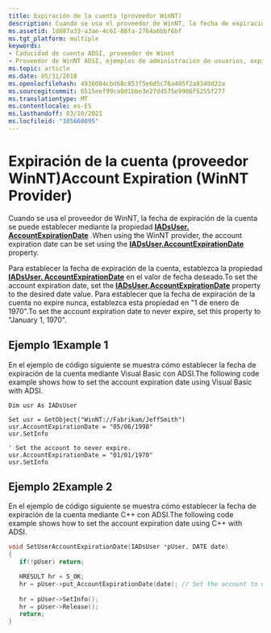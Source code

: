 ```yaml
---
title: Expiración de la cuenta (proveedor WinNT)
description: Cuando se usa el proveedor de WinNT, la fecha de expiración de la cuenta se puede establecer mediante la propiedad IADsUser. AccountExpirationDate.
ms.assetid: 1d887a33-a3ae-4c61-88fa-2764a6bbf6bf
ms.tgt_platform: multiple
keywords:
- Caducidad de cuenta ADSI, proveedor de Winnt
- Proveedor de WinNT ADSI, ejemplos de administración de usuarios, expiración de cuentas
ms.topic: article
ms.date: 05/31/2018
ms.openlocfilehash: 4936004cbd68c853f5e6d5c76a405f2a8340d22a
ms.sourcegitcommit: 6515eef99ca0d1bbe3e27d4575e9986f5255f277
ms.translationtype: MT
ms.contentlocale: es-ES
ms.lasthandoff: 03/10/2021
ms.locfileid: "105660095"
---
```

# <a name="account-expiration-winnt-provider"></a><span data-ttu-id="07722-105">Expiración de la cuenta (proveedor WinNT)</span><span class="sxs-lookup"><span data-stu-id="07722-105">Account Expiration (WinNT Provider)</span></span>

<span data-ttu-id="07722-106">Cuando se usa el proveedor de WinNT, la fecha de expiración de la cuenta se puede establecer mediante la propiedad [**IADsUser. AccountExpirationDate**](iadsuser-property-methods.md) .</span><span class="sxs-lookup"><span data-stu-id="07722-106">When using the WinNT provider, the account expiration date can be set using the [**IADsUser.AccountExpirationDate**](iadsuser-property-methods.md) property.</span></span>

<span data-ttu-id="07722-107">Para establecer la fecha de expiración de la cuenta, establezca la propiedad [**IADsUser. AccountExpirationDate**](iadsuser-property-methods.md) en el valor de fecha deseado.</span><span class="sxs-lookup"><span data-stu-id="07722-107">To set the account expiration date, set the [**IADsUser.AccountExpirationDate**](iadsuser-property-methods.md) property to the desired date value.</span></span> <span data-ttu-id="07722-108">Para establecer que la fecha de expiración de la cuenta no expire nunca, establezca esta propiedad en "1 de enero de 1970".</span><span class="sxs-lookup"><span data-stu-id="07722-108">To set the account expiration date to never expire, set this property to "January 1, 1970".</span></span>

## <a name="example-1"></a><span data-ttu-id="07722-109">Ejemplo 1</span><span class="sxs-lookup"><span data-stu-id="07722-109">Example 1</span></span>

<span data-ttu-id="07722-110">En el ejemplo de código siguiente se muestra cómo establecer la fecha de expiración de la cuenta mediante Visual Basic con ADSI.</span><span class="sxs-lookup"><span data-stu-id="07722-110">The following code example shows how to set the account expiration date using Visual Basic with ADSI.</span></span>


```VB
Dim usr As IADsUser

Set usr = GetObject("WinNT://Fabrikam/JeffSmith")
usr.AccountExpirationDate = "05/06/1998"
usr.SetInfo
 
' Set the account to never expire.
usr.AccountExpirationDate = "01/01/1970"
usr.SetInfo
```



## <a name="example-2"></a><span data-ttu-id="07722-111">Ejemplo 2</span><span class="sxs-lookup"><span data-stu-id="07722-111">Example 2</span></span>

<span data-ttu-id="07722-112">En el ejemplo de código siguiente se muestra cómo establecer la fecha de expiración de la cuenta mediante C++ con ADSI.</span><span class="sxs-lookup"><span data-stu-id="07722-112">The following code example shows how to set the account expiration date using C++ with ADSI.</span></span>


```C++
void SetUserAccountExpirationDate(IADsUser *pUser, DATE date)
{
   if(!pUser) return;

   HRESULT hr = S_OK;
   hr = pUser->put_AccountExpirationDate(date); // Set the account to expires on date.
   
   hr = pUser->SetInfo();
   hr = pUser->Release();
   return;
}
```



 

 




